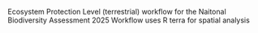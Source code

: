 Ecosystem Protection Level (terrestrial) workflow for the Naitonal Biodiversity Assessment 2025
Workflow uses R terra for spatial analysis 
